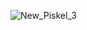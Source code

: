 ![New_Piskel_3](https://user-images.githubusercontent.com/119993797/232374192-0a9ec7b8-aadb-4bcf-b77e-ac103b4b49d7.gif)
